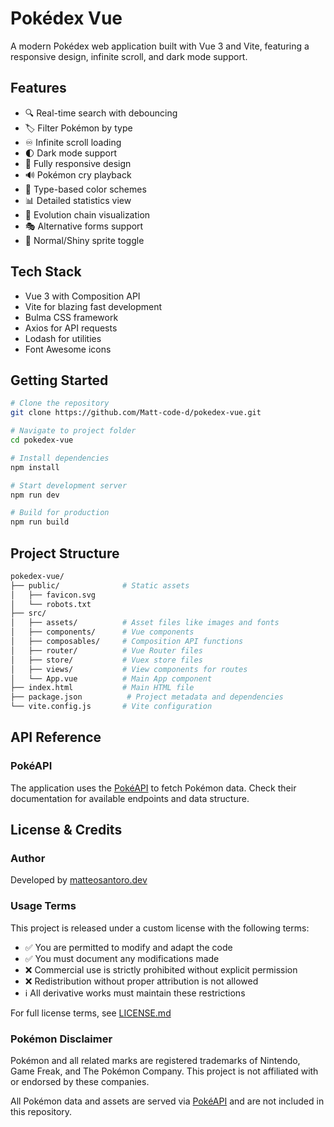 # Pokédex Vue

A modern Pokédex web application built with Vue 3 and Vite, featuring a responsive design, infinite scroll, and dark mode support.

## Features

- 🔍 Real-time search with debouncing
- 🏷️ Filter Pokémon by type
- ♾️ Infinite scroll loading
- 🌓 Dark mode support
- 📱 Fully responsive design
- 🔊 Pokémon cry playback
- 🎨 Type-based color schemes
- 📊 Detailed statistics view
- 🔄 Evolution chain visualization
- 🎭 Alternative forms support
- 🌟 Normal/Shiny sprite toggle

## Tech Stack

- Vue 3 with Composition API
- Vite for blazing fast development
- Bulma CSS framework
- Axios for API requests
- Lodash for utilities
- Font Awesome icons

## Getting Started

```bash
# Clone the repository
git clone https://github.com/Matt-code-d/pokedex-vue.git

# Navigate to project folder
cd pokedex-vue

# Install dependencies
npm install

# Start development server
npm run dev

# Build for production
npm run build
```

## Project Structure

```bash
pokedex-vue/
├── public/              # Static assets
│   ├── favicon.svg
│   └── robots.txt
├── src/
│   ├── assets/          # Asset files like images and fonts
│   ├── components/      # Vue components
│   ├── composables/     # Composition API functions
│   ├── router/          # Vue Router files
│   ├── store/           # Vuex store files
│   ├── views/           # View components for routes
│   └── App.vue          # Main App component
├── index.html           # Main HTML file
├── package.json          # Project metadata and dependencies
└── vite.config.js       # Vite configuration
```

## API Reference

### PokéAPI

The application uses the [PokéAPI](https://pokeapi.co/) to fetch Pokémon data. Check their documentation for available endpoints and data structure.

## License & Credits

### Author
Developed by [matteosantoro.dev](https://matteosantoro.dev)

### Usage Terms
This project is released under a custom license with the following terms:

- ✅ You are permitted to modify and adapt the code
- ✅ You must document any modifications made
- ❌ Commercial use is strictly prohibited without explicit permission
- ❌ Redistribution without proper attribution is not allowed
- ℹ️ All derivative works must maintain these restrictions

For full license terms, see [LICENSE.md](LICENSE.md)

### Pokémon Disclaimer
Pokémon and all related marks are registered trademarks of Nintendo, Game Freak, and The Pokémon Company. This project is not affiliated with or endorsed by these companies.

All Pokémon data and assets are served via [PokéAPI](https://pokeapi.co/) and are not included in this repository.